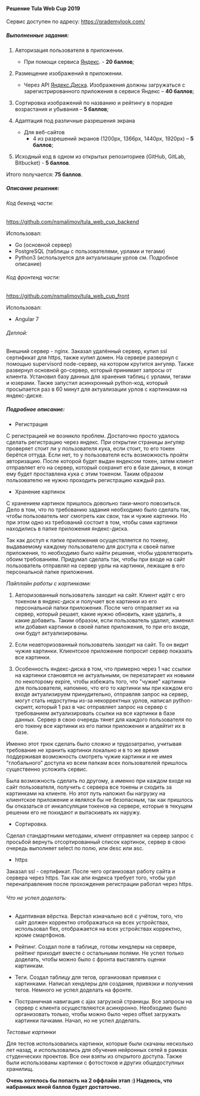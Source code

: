 #### Решение Tula Web Cup 2019

Сервис доступен по адресу: https://grademylook.com/

##### Выполненные задания:

1. Авторизация пользователя в приложении.
   - При помощи сервиса [Яндекс](https://yandex.ru/promo/login). - **20 баллов**;
2. Размещение изображений в приложении. 

   - Через API [Яндекс.Диска](https://tech.yandex.ru/disk/api/concepts/quickstart-docpage/). Изображения должны загружаться
    с зарегистрированного приложения в сервисе Яндекс – **40 баллов**;
6. Сортировка изображений по названию и рейтингу в порядке возрастания и убывания – **5 баллов**;
9. Адаптация под различные разрешения экрана
   - Для веб-сайтов 
     - 4 из разрешений экранов (1200px, 1366px, 1440px, 1920px) – **5 баллов**;
10. Исходный код в одном из открытых репозиториев (GitHub, GitLab, Bitbucket) - **5 баллов**.

Итого получается: **75 баллов**.
     
##### Описание решения:

###### Код бекенд части:

https://github.com/nsmalimov/tula_web_cup_backend

Использовал:

* Go (основной сервер)
* PostgreSQL (таблицы с пользователями, урлами и тегами)
* Python3 (используется для актуализации урлов см. Подробное описание)

######  Код фронтенд части:

https://github.com/nsmalimov/tula_web_cup_front

Использовал:

* Angular 7

######  Деплой:

Внешний сервер - nginx. Заказал удалённый сервер, купил  ssl сертификат для https, также купил домен. На сервере развернул
с помощью supervisord node-сервер, на котором крутится ангуляр. Также развернул основной go-сервер, который принимает запросы от
клиента. Установил базу данных для хранения таблиц с урлами, тегами и юзерами. Также запустил асинхронный python-код, который
просыпается раз в 60 минут для актуализации урлов с картинками на яндекс-диске.

##### Подробное описание:

* Регистрация

С регистрацией не возникло проблем. Достаточно просто удалось сделать регистрацию через яндекс. При открытии страницы
ангуляр проверяет стоит ли у пользователя кука, если стоит, то его токен берётся оттуда. Если нет, то у пользователя
есть возможность пройти авторизацию. После которой будет выдан яндексом токен, затем клиент отправляет его на
сервер, который сохранит его в базе данных, в конце ему будет проставлена кука с этим токеном. Таким образом пользователю не нужно проходить регистрацию каждый раз.

* Хранение картинок

С хранением картинок пришлось довольно таки-много повозиться. Дело в том, что по требованию задания необходимо было сделать так,
чтобы пользователь мог смотреть как свои, так и чужие картинки. Но при этом одно из требований состоит в том, чтобы сами картинки
находились в папке приложения яндекс-диска.

Так как доступ к папке приложения осуществляется по токену, выдаваемому каждому пользователю для доступа к своей папке приложения, то необходимо было найти решение, чтобы удовлетворить обоим требованиям. Придумал сделать так, чтобы при входе на сайт пользователь отправлял на сервер урлы на картинки, лежащие в его персональной папке приложения.

*Пайплайн работы с картинками:*
1. Авторизованный пользователь заходит на сайт. Клиент идёт с его токеном в яндекс-диск и получает все картинки из его персональной
папки приложения. После чего отправляет их на сервер, который решает, какие нужно обновить, каке удалить, а какие добавить. Таким образом,
если пользователь удалил, изменил или добавил картинки в своей папке приложения, то при его входе, они будут актуализированы.

2. Если неавторизованный пользователь заходит на сайт. То он видит чужие картинки. Клиентское приложение попросит сервер показать все картинки.

3. Особенность яндекс-диска в том, что примерно через 1 час ссылки на картинки становятся не актуальными, он перезатирает их
новыми по некоторому expire, чтобы избежать того, что "чужие" картинки для пользователя, напомню, что его то картинки мы при каждом его входе
актуализируем принудительно, отправляя запрос на сервер, могут стать недоступны из-за некорректных урлов, написал
 python-скрипт, который 1 раз в час отправляет запрос на сервер с требованием актуализировать ссылки на все картинки в базе данных.
Сервер в свою очередь тянет для каждого пользователя по его токену все картинки из его папки приложения и апдейтит их в базе.

Именно этот трюк сделать было сложно и трудозатратно, учитывая требование не хранить картинки локально и в то же время поддерживая
возможность смотреть чужие картинки и не имея "глобального" доступа ко всем папкам всех пользователей пришлось существенно усложить сервис.

Была возможность сделать по другому, а именно при каждом входе на сайт пользователя, получить с сервера все токены и сходить за картинками
на клиенте. Но этот путь наложил бы нагрузку на клиентское приложение и являлся бы не безопасным, так как пришлось бы отказаться от
инкапсуляции токенов на сервере, которые в текущем решении его не покидают и вытаскивать их наружу.

* Сортировка. 

Сделал стандартными методами, клиент отправляет на сервер запрос с просьбой вернуть отсортированный список картинок,
сервер в свою очередь выполняет select по полю, или desc или asc.

* https

Заказал ssl - сертификат. После чего организовал работу сайта и сервера через https. Так как апи яндекса
требует того, чтобы урл перенаправления после прохождения регистрации работал через https.

###### Что не успел доделать:

* Адаптивная вёрстка. Верстал изначально всё с учётом, того, что сайт должен корректно отображаться на всех устройствах,
использовал flex, отображается на всех устройствах корректно, кроме смартфонов.

* Рейтинг. Создал поле в таблице, готовы хендлеры на сервере, рейтинг приходит вместе с остальными полями. Не успел только доделать, 
чтобы можно было с фронта выставлять оценки картинкам.

* Теги. Создал таблицу для тегов, организовал привязки с картинками. Написал хендлеры для создания, 
привязки и получения тегов. Немного не успел доделать на фронте.

* Постраничная навигация с ajax загрузкой страницы. Все запросы на сервер с клиента осуществляются асинхронно. Необходимо было
организовать только, чтобы можно было через offset загружать картинки пачками. Начал, но не успел доделать.

*Тестовые картинки*

Для тестов использовались картинки, которые были скачаны несколько лет назад, и использовались для обучения нейронных сетей
в рамках студенческих проектов. Все они взяты из открытого доступа. Также были использованы картинки с фотостоков и других
общедоступных хранилищ.

**Очень хотелось бы попасть на 2 оффлайн этап :) Надеюсь, что набранных мной баллов будет достаточно.**

